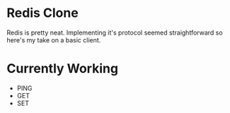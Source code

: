 # Redis Clone

Redis is pretty neat. Implementing it's protocol seemed straightforward so here's my take on a basic client.

# Currently Working

- PING
- GET 
- SET